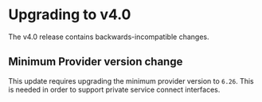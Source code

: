 # Upgrading to v4.0

The v4.0 release contains backwards-incompatible changes.

## Minimum Provider version change
This update requires upgrading the minimum provider version to `6.26`. This is needed in order to support private service connect interfaces.
